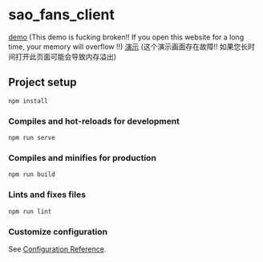# sao_fans_client

[demo](sao-fans-client.vercel.app) (This demo is fucking broken!! If you open this website for a long time, your memory will overflow !!)
[演示](sao-fans-client.vercel.app) (这个演示画面存在故障!! 如果您长时间打开此页面可能会导致内存溢出)

## Project setup
```
npm install
```

### Compiles and hot-reloads for development
```
npm run serve
```

### Compiles and minifies for production
```
npm run build
```

### Lints and fixes files
```
npm run lint
```

### Customize configuration
See [Configuration Reference](https://cli.vuejs.org/config/).
